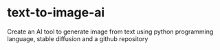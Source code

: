 # text-to-image-ai
Create an AI tool to generate image from text using python programming language, stable diffusion and a github repository
